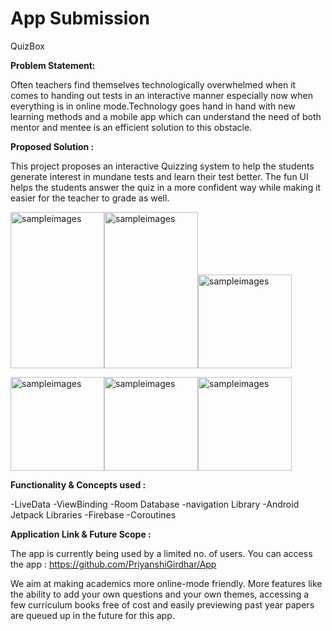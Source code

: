 # App Submission

QuizBox

<b> Problem Statement: </b>

Often teachers find themselves technologically overwhelmed when it comes to handing out tests in an interactive manner especially now when everything is in online mode.Technology  goes hand in hand with new learning methods and a mobile app which can understand the need of both mentor and mentee is an efficient solution to this obstacle.

<b> Proposed Solution : </b>

This project proposes an interactive Quizzing system to help the students generate interest in mundane tests and learn their test better. The fun UI helps the students answer the quiz in a more confident way while making it easier for the teacher to grade as well. 

<img width="150" height="250" alt="sampleimages" src="https://i.postimg.cc/y80hPMwH/1.jpg"><img width="150" height="250" alt="sampleimages" src="https://i.postimg.cc/PqtDMPWW/2.jpg"><img width="150" height="150" alt="sampleimages" src="https://i.postimg.cc/rFXNryPJ/3.jpg">

<img width="150" height="150" alt="sampleimages" src="https://i.postimg.cc/LXgjJGkw/4.jpg"><img width="150" height="150" alt="sampleimages" src="https://i.postimg.cc/g0nZ717j/5.jpg"><img width="150" height="150" alt="sampleimages" src="https://i.postimg.cc/jqzJBHMH/6.jpg">
    	  	
<b> Functionality & Concepts used : </b>

-LiveData
-ViewBinding
-Room Database
-navigation Library
-Android Jetpack Libraries
-Firebase
-Coroutines

<b> Application Link & Future Scope : </b>

The app is currently being used by a limited no. of users. You can access the app : https://github.com/PriyanshiGirdhar/App

We aim at making academics more online-mode friendly. More features like the ability to add your own questions and your own themes, accessing a few curriculum books free of cost and easily previewing past year papers are queued up in the future for this app.
